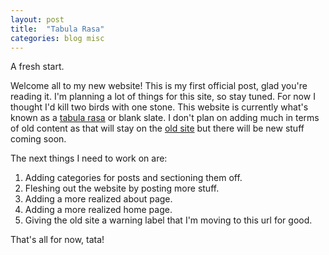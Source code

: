 ```yaml
---
layout: post
title:  "Tabula Rasa"
categories: blog misc
---
```

A fresh start.

Welcome all to my new website! This is my first official post, glad you're reading it. I'm planning a lot of things for this site, so stay tuned. For now I thought I'd kill two birds with one stone. This website is currently what's known as a [tabula rasa](https://en.wikipedia.org/wiki/Tabula_rasa) or blank slate. I don't plan on adding much in terms of old content as that will stay on the [old site](https://tinkerjae.neocities.org/) but there will be new stuff coming soon. 

The next things I need to work on are:
1. Adding categories for posts and sectioning them off.
2. Fleshing out the website by posting more stuff.
3. Adding a more realized about page.
4. Adding a more realized home page.
5. Giving the old site a warning label that I'm moving to this url for good.

That's all for now, tata!